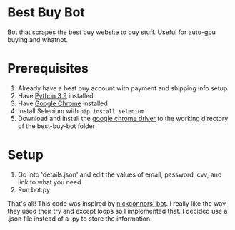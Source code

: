 # Best Buy Bot
Bot that scrapes the best buy website to buy stuff. Useful for auto-gpu buying and whatnot.

# Prerequisites
1. Already have a best buy account with payment and shipping info setup
2. Have [Python 3.9](https://www.python.org/downloads/) installed
3. Have [Google Chrome](https://www.google.com/chrome/) installed
4. Install Selenium with `pip install selenium`
5. Download and install the [google chrome driver](https://chromedriver.chromium.org/downloads) to the working directory of the best-buy-bot folder

# Setup
1. Go into 'details.json' and edit the values of email, password, cvv, and link to what you need
2. Run bot.py

That's all! This code was inspired by [nickconnors' bot](https://github.com/nickconnors/RTX-3070-Best-Buy-Bot).
I really like the way they used their try and except loops so I implemented that. I decided use a .json file instead of a .py to store the information.
